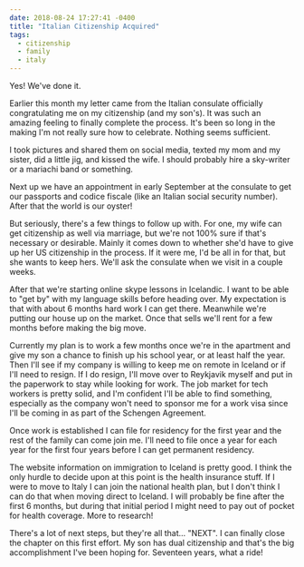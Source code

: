 ```yaml
---
date: 2018-08-24 17:27:41 -0400
title: "Italian Citizenship Acquired"
tags:
  - citizenship
  - family
  - italy
---
```


Yes! We've done it.

Earlier this month my letter came from the Italian consulate officially
congratulating me on my citizenship (and my son's). It was such an amazing
feeling to finally complete the process. It's been so long in the making
I'm not really sure how to celebrate. Nothing seems sufficient.

I took pictures and shared them on social media, texted my mom and my
sister, did a little jig, and kissed the wife. I should probably hire
a sky-writer or a mariachi band or something.

Next up we have an appointment in early September at the consulate to get
our passports and codice fiscale (like an Italian social security number).
After that the world is our oyster!

But seriously, there's a few things to follow up with. For one, my wife
can get citizenship as well via marriage, but we're not 100% sure if
that's necessary or desirable. Mainly it comes down to whether she'd have
to give up her US citizenship in the process. If it were me, I'd be all in
for that, but she wants to keep hers. We'll ask the consulate when we
visit in a couple weeks.

After that we're starting online skype lessons in Icelandic. I want to be
able to "get by" with my language skills before heading over. My
expectation is that with about 6 months hard work I can get there.
Meanwhile we're putting our house up on the market. Once that sells we'll
rent for a few months before making the big move.

Currently my plan is to work a few months once we're in the apartment and
give my son a chance to finish up his school year, or at least half the
year. Then I'll see if my company is willing to keep me on remote in
Iceland or if I'll need to resign. If I do resign, I'll move over to
Reykjavik myself and put in the paperwork to stay while looking for work.
The job market for tech workers is pretty solid, and I'm confident I'll be
able to find something, especially as the company won't need to sponsor me
for a work visa since I'll be coming in as part of the Schengen Agreement.

Once work is established I can file for residency for the first year and
the rest of the family can come join me. I'll need to file once a year for
each year for the first four years before I can get permanent residency.

The website information on immigration to Iceland is pretty good. I think
the only hurdle to decide upon at this point is the health insurance
stuff. If I were to move to Italy I can join the national health plan, but
I don't think I can do that when moving direct to Iceland. I will probably
be fine after the first 6 months, but during that initial period I might
need to pay out of pocket for health coverage. More to research!

There's a lot of next steps, but they're all that... "NEXT". I can finally
close the chapter on this first effort. My son has dual citizenship and
that's the big accomplishment I've been hoping for. Seventeen years, what
a ride!

<!--  vim: set shiftwidth=4 tabstop=4 expandtab: -->
